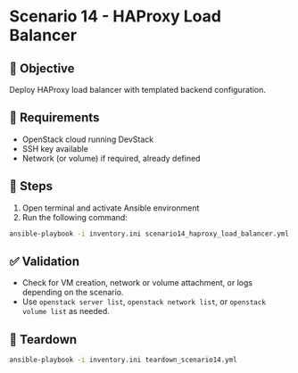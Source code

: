 # Scenario 14 - HAProxy Load Balancer

## 🎯 Objective
Deploy HAProxy load balancer with templated backend configuration.

## 🔧 Requirements
- OpenStack cloud running DevStack
- SSH key available
- Network (or volume) if required, already defined

## 📝 Steps

1. Open terminal and activate Ansible environment
2. Run the following command:
```bash
ansible-playbook -i inventory.ini scenario14_haproxy_load_balancer.yml
```

## ✅ Validation
- Check for VM creation, network or volume attachment, or logs depending on the scenario.
- Use `openstack server list`, `openstack network list`, or `openstack volume list` as needed.

## 🧹 Teardown
```bash
ansible-playbook -i inventory.ini teardown_scenario14.yml
```
